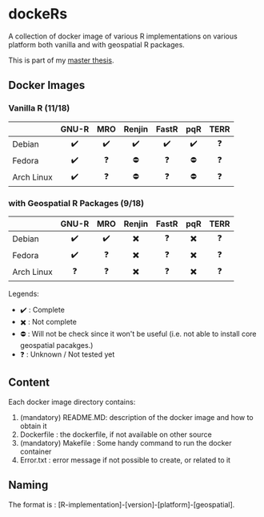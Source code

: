 # dockeRs

A collection of docker image of various R implementations on various platform both vanilla and with geospatial R packages.

This is part of my [master thesis](https://github.com/ismailsunni/MasterThesis).

## Docker Images

### Vanilla R (11/18)

|            |    GNU-R   |     MRO    |   Renjin   |    FastR   |     pqR    |    TERR    |
|------------|:----------:|:----------:|:----------:|:----------:|:----------:|:----------:|
| Debian     | :heavy_check_mark: | :heavy_check_mark: | :heavy_check_mark: | :heavy_check_mark: | :heavy_check_mark: | :question: |
| Fedora     | :heavy_check_mark: | :question: | :no_entry: | :question: | :no_entry: | :question: |
| Arch Linux | :heavy_check_mark: | :question: | :no_entry: | :question: | :no_entry: | :question: |

### with Geospatial R Packages (9/18)

|            |    GNU-R   |     MRO    |   Renjin   |    FastR   |     pqR    |    TERR    |
|------------|:----------:|:----------:|:----------:|:----------:|:----------:|:----------:|
| Debian     | :heavy_check_mark: | :heavy_check_mark: | :heavy_multiplication_x: | :question: | :heavy_multiplication_x: | :question: |
| Fedora     | :heavy_check_mark: | :question: | :heavy_multiplication_x: | :question: | :heavy_multiplication_x: | :question: |
| Arch Linux | :question: | :question: | :heavy_multiplication_x: | :question: | :heavy_multiplication_x: | :question: |

Legends:

- :heavy_check_mark: : Complete
- :heavy_multiplication_x: : Not complete
- :no_entry: : Will not be check since it won't be useful (i.e. not able to install core geospatial pacakges.)
- :question: : Unknown / Not tested yet

## Content

Each docker image directory contains:

1. (mandatory) README.MD: description of the docker image and how to obtain it
2. Dockerfile : the dockerfile, if not available on other source
3. (mandatory) Makefile : Some handy command to run the docker container
4. Error.txt : error message if not possible to create, or related to it

## Naming

The format is : [R-implementation]-[version]-[platform]-[geospatial].
